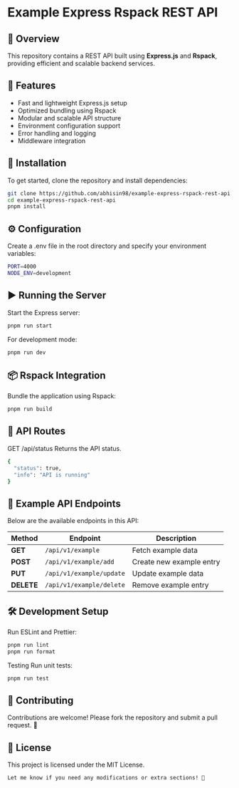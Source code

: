 # Example Express Rspack REST API

## 📌 Overview

This repository contains a REST API built using **Express.js** and **Rspack**, providing efficient and scalable backend services.

## 🚀 Features

- Fast and lightweight Express.js setup
- Optimized bundling using Rspack
- Modular and scalable API structure
- Environment configuration support
- Error handling and logging
- Middleware integration

## 🔧 Installation

To get started, clone the repository and install dependencies:

```sh
git clone https://github.com/abhisin98/example-express-rspack-rest-api.git
cd example-express-rspack-rest-api
pnpm install
```

## ⚙️ Configuration

Create a .env file in the root directory and specify your environment variables:

```sh
PORT=4000
NODE_ENV=development
```

## ▶️ Running the Server

Start the Express server:

```sh
pnpm run start
```

For development mode:

```sh
pnpm run dev
```

## 📦 Rspack Integration

Bundle the application using Rspack:

```sh
pnpm run build
```

## 📜 API Routes

GET /api/status
Returns the API status.

```sh
{
  "status": true,
  "info": "API is running"
}
```

## 📜 Example API Endpoints

Below are the available endpoints in this API:

| Method     | Endpoint                 | Description              |
| ---------- | ------------------------ | ------------------------ |
| **GET**    | `/api/v1/example`        | Fetch example data       |
| **POST**   | `/api/v1/example/add`    | Create new example entry |
| **PUT**    | `/api/v1/example/update` | Update example data      |
| **DELETE** | `/api/v1/example/delete` | Remove example entry     |

## 🛠️ Development Setup

Run ESLint and Prettier:

```sh
pnpm run lint
pnpm run format
```

Testing
Run unit tests:

```sh
pnpm run test
```

## 🤝 Contributing

Contributions are welcome! Please fork the repository and submit a pull request. 🚀

## 📃 License

This project is licensed under the MIT License.

```sh
Let me know if you need any modifications or extra sections! 🚀
```
